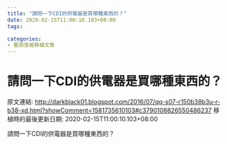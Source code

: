 ```yaml
---
title: "請問一下CDI的供電器是買哪種東西的？"
date: 2020-02-15T11:00:10.103+08:00
tags: 

categories:
- 舊部落格移植文章
---
```


# 請問一下CDI的供電器是買哪種東西的？

原文連結: http://darkblack01.blogspot.com/2016/07/qq-s07-r150b38b3u-r-b38-xd.html?showComment=1581735610103#c3790108826550486237
移植時的最後更新日期: 2020-02-15T11:00:10.103+08:00

請問一下CDI的供電器是買哪種東西的？
